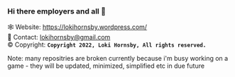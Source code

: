 ### Hi there employers and all 👋

🕸️ Website: https://lokihornsby.wordpress.com/ \
💬 Contact: lokihornsby@gmail.com       
©️ Copyright: **`Copyright 2022, Loki Hornsby, All rights reserved.`**

Note: many repositries are broken currently because i'm busy working on a game - they will be updated, minimized, simplified etc in due future
